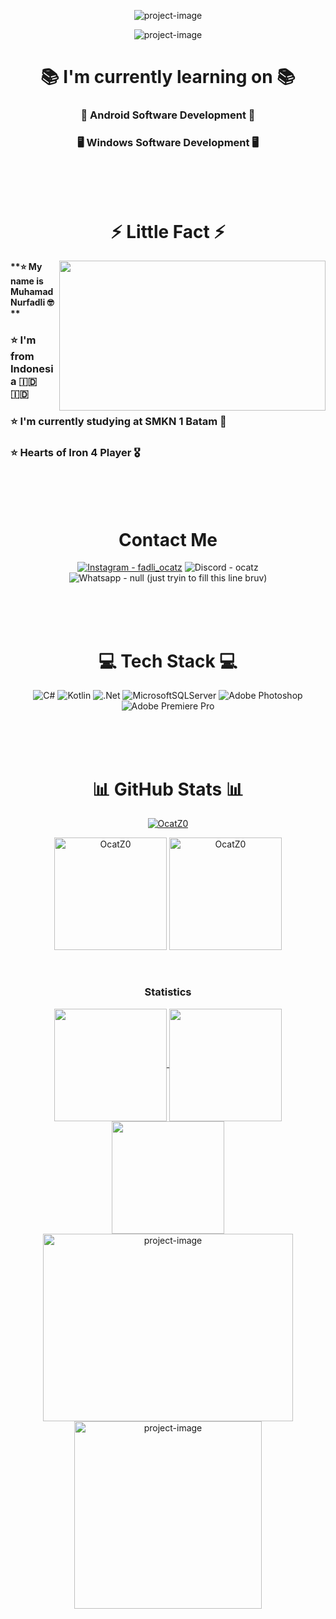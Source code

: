 <p align="center"><img src="https://capsule-render.vercel.app/api?type=waving&height=300&color=gradient&text=👑%20ABOUT%20ME%20👑&textBg=false&fontSize=80&desc=Muhamad%20Nurfadli&descAlign=50&descAlignY=66&descSize=25" alt="project-image"></p>
<p align="center"><img src="https://i.giphy.com/PUyO4KmKWX5D2MzH3w.webp" alt="project-image"></p>

<h1 align="center" id="title">📚 I'm currently learning on 📚</h1>
<h3 align="center" id="title">📱 Android Software Development 📱</h3> 
<h3 align="center" id="title">🖥️ Windows Software Development 🖥️</h3>

<br>
<br>
<br>

<div align="center">
      <h1 align="center" id="title">⚡ Little Fact ⚡</h1>
  <div style="text-align: left;">
    <img src="https://github.com/OcatZ0/OcatZ0/raw/main/asd.gif" width="426" height="240" align="right">
   <p style="font-weight: bold;"> **⭐ My name is Muhamad Nurfadli 🤓**</p>
    <h3 align="start" id="title"> ⭐ I'm from Indonesia 🇮🇩 🇮🇩</h3>
    <h3 align="start" id="title"> ⭐ I'm currently studying at SMKN 1 Batam 🏫</h3>
    <h3 align="start" id="title"> ⭐ Hearts of Iron 4 Player 🎖️</h3>
  </div>
</div>

<br>
<br>
<br>

<h1 align="center" id="title">Contact Me</h1>
<div align="center">
  
  [![Instagram - fadli_ocatz](https://img.shields.io/static/v1?label=Instagram&message=fadli_ocatz&color=E1306C&style=for-the-badge&logo=instagram)](https://www.instagram.com/fadli_ocatz/)
  ![Discord - ocatz](https://img.shields.io/badge/Discord-ocatz-5865F2?style=for-the-badge&logo=instagram&logoColor=5865F2)
  ![Whatsapp - null (just tryin to fill this line bruv)](https://img.shields.io/badge/Whatsapp-null_(just_tryin_to_fill_this_line_bruv)-25D366?style=for-the-badge&logo=whatsapp&logoColor=25D366)
  
</div>

<br>
<br>
<br>

<h1 align="center" id="title">💻 Tech Stack 💻</h1>

<div align="center">
  
  ![C#](https://img.shields.io/badge/c%23-%23239120.svg?style=for-the-badge&logo=csharp&logoColor=white)
  ![Kotlin](https://img.shields.io/badge/kotlin-%237F52FF.svg?style=for-the-badge&logo=kotlin&logoColor=white)
  ![.Net](https://img.shields.io/badge/.NET-5C2D91?style=for-the-badge&logo=.net&logoColor=white)
  ![MicrosoftSQLServer](https://img.shields.io/badge/Microsoft%20SQL%20Server-CC2927?style=for-the-badge&logo=microsoft%20sql%20server&logoColor=white)
  ![Adobe Photoshop](https://img.shields.io/badge/adobe%20photoshop-%2331A8FF.svg?style=for-the-badge&logo=adobe%20photoshop&logoColor=white)
  ![Adobe Premiere Pro](https://img.shields.io/badge/Adobe%20Premiere%20Pro-9999FF.svg?style=for-the-badge&logo=Adobe%20Premiere%20Pro&logoColor=white)
  
</div>

<br>
<br>
<br>

<h1 align="center" id="title">📊 GitHub Stats 📊</h1>
<div align="center">
  <p align="center"> <a href="https://github.com/ryo-ma/github-profile-trophy"><img src="https://github-profile-trophy.vercel.app/?username=OcatZ0&theme=default" alt="OcatZ0" /></a> </p>
  <img align="center" height="180em" src="https://github-readme-stats.vercel.app/api?username=OcatZ0&show_icons=true&locale=en&theme=transparent" alt="OcatZ0" />
  <img align="center" height="180em" src="https://github-readme-streak-stats.herokuapp.com/?user=OcatZ0&theme=" alt="OcatZ0" />
</div>

<br>
<br>

<h3 align="center">Statistics</h3>
<div align="center">
<a href="https://github.com/OcatZ0">
<img align="center" src="http://github-profile-summary-cards.vercel.app/api/cards/stats?username=OcatZ0&theme=github" height="180em" />
<img align="center" src="http://github-profile-summary-cards.vercel.app/api/cards/productive-time?username=OcatZ0&theme=github" height="180em" />
<img align="center" src="http://github-profile-summary-cards.vercel.app/api/cards/profile-details?username=OcatZ0&theme=github" height="180em" />
</div>

<div align="center">
  
  <img src="https://i.pinimg.com/originals/04/4d/12/044d12b83f0f1aa1012563a4701b0531.gif" alt="project-image" width="400" height="300">
  <img src="https://c.tenor.com/wAf24FIqeL4AAAAC/tenor.gif" alt="project-image" width="300" height="300">
  
</div>
